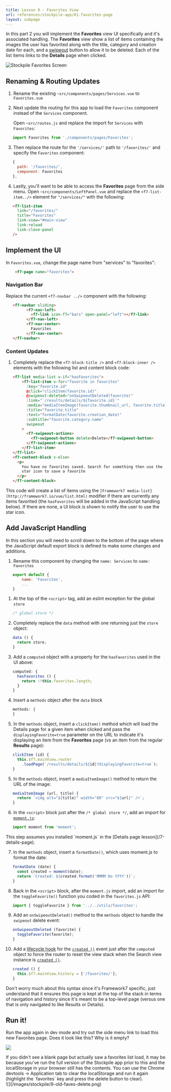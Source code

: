 ```yaml
---
title: Lesson 9 - Favorites View
url: references/stockpile-app/81-favorites-page
layout: subpage
---
```


In this part 2 you will implement the **Favorites** view UI specifically and it's associated handling. The **Favorites** view show a list of items containing the images the user has favorited along with the title, category and creation date for each, and a [swipeout](http://framework7.io/vue/swipeout-list.html) button to allow it to be deleted. Each of the list items links to the **Details** page when clicked. 

<img class="mobile-image" src="/images/stockpile/favorites.png" alt="Stockpile Favorites Screen"/>

## Renaming & Routing Updates
1. Rename the existing `~src/components/pages/Services.vue` to `Favorites.vue`
2. Next update the routing for this app to load the `Favorites` component instead of the `Services` component.

    Open `~src/routes.js` and replace the import for `Services` with `Favorites`:

 ```javascript
    import Favorites from './components/pages/Favorites';
```    

3. Then replace the route for the `'/services/'` path to `'/favorites/'` and specify the `Favorites` component:

 ```javascript
    {
      path: '/favorites/',
      component: Favorites
    },
```

4. Lastly, you'll want to be able to access the **Favorites** page from the side menu. Open `~src/components/LeftPanel.vue` and replace the `<f7-list-item../>` element for `"/services/"` with the following:

 ```html
    <f7-list-item
      link="/favorites/"
      title="Favorites"
      link-view="#main-view"
      link-reload
      link-close-panel
    />
```

## Implement the UI 
In `Favorites.vue`, change the page name from "services" to "favorites":

```html
    <f7-page name="favorites">
```

### Navigation Bar 
Replace the current `<f7-navbar ../>` component with the following:

 ```html
    <f7-navbar sliding>
          <f7-nav-left>
            <f7-link icon-f7="bars" open-panel="left"></f7-link>
          </f7-nav-left>
          <f7-nav-center>
            Favorites
          </f7-nav-center>
    </f7-navbar>
```

### Content Updates 
1. Completely replace the `<f7-block-title />` and `<f7-block-inner />` elements with the following list and content block code:

 ```html
    <f7-list media-list v-if="hasFavorites">
        <f7-list-item v-for="favorite in favorites"
          :key="favorite.id"
          @click="clickItem(favorite.id)"
          @swipeout:deleted="onSwipeoutDeleted(favorite)"
          :link="`/results/details/${favorite.id}`"
          :media="mediaItemImage(favorite.thumbnail_url, favorite.title)"
          :title="favorite.title"
          :text="formatDate(favorite.creation_date)"
          :subtitle="favorite.category.name"
          swipeout
        >
          <f7-swipeout-actions>
            <f7-swipeout-button delete>Delete</f7-swipeout-button>
          </f7-swipeout-actions>
        </f7-list-item>
    </f7-list>
    <f7-content-block v-else>
      <p>
        You have no favorites saved. Search for something then use the
        star icon to save a favorite
      </p>
    </f7-content-block>
```

   This code will create a list of items using the `[Framework7 media-list](http://framework7.io/vue/list.html)` modifier if there are currently any items favorited (the `hasFavorites` will be added in the JavaScript handling below). If there are none, a UI block is shown to notify the user to use the star icon.

<!-- TODO - Explain MORE -->

## Add JavaScript Handling
In this section you will need to scroll down to the bottom of the page where the JavaScript default export block is defined to make some changes and additions.

1. Rename this component by changing the `name: Services` to `name: Favorites`

 ```javascript
    export default {
        name: 'Favorites',
        ...
    }
```

1. At the top of the `<script>` tag, add an eslint exception for the global `store`
 
 ```javascript
    /* global store */
```    

2. Completely replace the `data` method with one returning just the `store` object:

 ```javascript
    data () {
      return store;
    }
```

3. Add a `computed` object with a property for the `hasFavorites` used in the UI above:
 
 ```javascript
    computed: {
      hasFavorites () {
        return !!this.favorites.length;
      }
    }
```

4. Insert a `methods` object after the `data` block

 ```javascript
    methods: {
    }
```        

5. In the `methods` object, insert a `clickItem()` method which will load the Details page for a given item when clicked and pass the `displayingFavorite=true` parameter on the URL to indicate it's displaying an item from the **Favorites** page (vs an item from the regular **Results** page): 

 ```javascript
    clickItem (id) {
      this.$f7.mainView.router
        .loadPage(`/results/details/${id}?displayingFavorite=true`);
    }
```        

5. In the `methods` object, insert a `mediaItemImage()` method to return the URL of the image:

 ```javascript
    mediaItemImage (url, title) {
      return `<img alt="${title}" width="80" src="${url}" />`;
    }
```        
		
6. In the `<script>` block just after the `/* global store */`, add an import for [`moment.js`](https://momentjs.com/):

 ```javascript
    import moment from 'moment';
```
 
 <div class="alert--tip">This step assumes you installed `moment.js` in the [Details page lesson](/7-details-page).</div>    
		
7. In the `methods` object, insert a `formatDate()`, which uses moment.js to format the date:

 ```javascript
    formatDate (date) {
      const created = moment(date);
      return `Created: ${created.format('MMMM Do YYYY')}`;
    }
```

8. Back in the `<script>` block, after the `moment.js` import, add an import for the `toggleFavorite()` function you coded in the `favorites.js` API: 

 ```javascript
    import { toggleFavorite } from '../../utils/favorites';
```

9. Add an `onSwipeoutDeleted()` method to the `methods` object to handle the `swipeout` delete event:

 ```javascript
    onSwipeoutDeleted (favorite) {
      toggleFavorite(favorite);
    }
```    

10. Add a [lifecycle hook](https://vuejs.org/v2/guide/instance.html#Instance-Lifecycle-Hooks) for the [`created ()`](https://vuejs.org/v2/api/#created) event just after the `computed` object to force the router to reset the view stack when the Search view instance is [`created ()`](https://vuejs.org/v2/api/#created).

 ```javascript
    created () {
      this.$f7.mainView.history = ['/favorites/'];
    }
```    
        
  <div class="alert--tip">Don't worry much about this syntax since it's Framework7 specific, just understand that it ensures this page is kept at the top of the stack in terms of navigation and history since it's meant to be a top-level page (versus one that is only navigated to like Results or Details). </div>

## Run it! 
Run the app again in dev mode and try out the side menu link to load this new Favorites page. Does it look like this? Why is it empty?

![](/images/stockpile/9-favorites1.png)

<div class="alert--tip">If you didn't see a blank page but actually saw a favorites list load, it may be because you've run the full version of the Stockpile app prior to this and the localStorage in your browser still has the contents. You can use the Chrome devtools -> Application tab to clear the localStorage and run it again (highlight the `favorites` key and press the delete button to clear).</div>
![](/images/stockpile/9-old-faves-delete.png)
